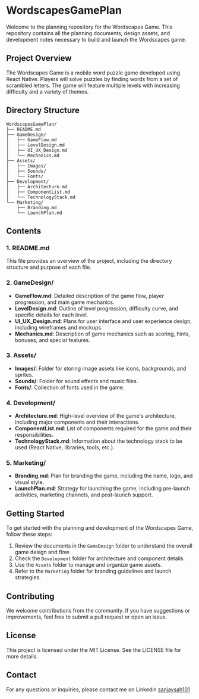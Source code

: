 # WordscapesGamePlan

Welcome to the planning repository for the Wordscapes Game. This repository contains all the planning documents, design assets, and development notes necessary to build and launch the Wordscapes game.

## Project Overview

The Wordscapes Game is a mobile word puzzle game developed using React Native. Players will solve puzzles by finding words from a set of scrambled letters. The game will feature multiple levels with increasing difficulty and a variety of themes.

## Directory Structure

```
WordscapesGamePlan/
├── README.md
├── GameDesign/
│   ├── GameFlow.md
│   ├── LevelDesign.md
│   ├── UI_UX_Design.md
│   └── Mechanics.md
├── Assets/
│   ├── Images/
│   ├── Sounds/
│   └── Fonts/
├── Development/
│   ├── Architecture.md
│   ├── ComponentList.md
│   └── TechnologyStack.md
└── Marketing/
    ├── Branding.md
    └── LaunchPlan.md
```

## Contents

### 1. README.md

This file provides an overview of the project, including the directory structure and purpose of each file.

### 2. GameDesign/

- **GameFlow.md**: Detailed description of the game flow, player progression, and main game mechanics.
- **LevelDesign.md**: Outline of level progression, difficulty curve, and specific details for each level.
- **UI_UX_Design.md**: Plans for user interface and user experience design, including wireframes and mockups.
- **Mechanics.md**: Description of game mechanics such as scoring, hints, bonuses, and special features.

### 3. Assets/

- **Images/**: Folder for storing image assets like icons, backgrounds, and sprites.
- **Sounds/**: Folder for sound effects and music files.
- **Fonts/**: Collection of fonts used in the game.

### 4. Development/

- **Architecture.md**: High-level overview of the game's architecture, including major components and their interactions.
- **ComponentList.md**: List of components required for the game and their responsibilities.
- **TechnologyStack.md**: Information about the technology stack to be used (React Native, libraries, tools, etc.).

### 5. Marketing/

- **Branding.md**: Plan for branding the game, including the name, logo, and visual style.
- **LaunchPlan.md**: Strategy for launching the game, including pre-launch activities, marketing channels, and post-launch support.

## Getting Started

To get started with the planning and development of the Wordscapes Game, follow these steps:

1. Review the documents in the `GameDesign` folder to understand the overall game design and flow.
2. Check the `Development` folder for architecture and component details.
3. Use the `Assets` folder to manage and organize game assets.
4. Refer to the `Marketing` folder for branding guidelines and launch strategies.

## Contributing

We welcome contributions from the community. If you have suggestions or improvements, feel free to submit a pull request or open an issue.

## License

This project is licensed under the MIT License. See the LICENSE file for more details.

## Contact

For any questions or inquiries, please contact me on Linkedin [sanjaysah101](https://www.linkedin.com/in/sanjaysah101/)
